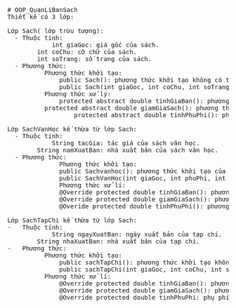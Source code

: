<pre>
# OOP_QuanLiBanSach
Thiết kế có 3 lớp:

Lớp Sach( lớp trừu tượng):
  -	Thuộc tính:
      	    int giaGoc: giá gốc của sách.
	    int coChu: cỡ chữ của sách.
	    int soTrang: số trang của sách.
  -	Phương thức:
	      Phương thức khởi tạo:
	          public Sach(): phương thức khởi tạo không có tham số.
	          public Sach(int giaGoc, int coChu, int soTrang): phương thức khởi tạo có tham số.
	      Phương thức xử lý:
	          protected abstract double tinhGiaBan(): phương thức trừu tượng dùng để tính giá bán.
		  protected abstract double giamGiaSach(): phương thức trừu tượng dùng để tính số tiền giảm giá.
            	  protected abstract double tinhPhuPhi(): phương thức trừu tượng tính phụ phí.

Lớp SachVanHoc kế thừa từ lớp Sach:
  -	Thuộc tính:
      	    String tacGia: tác giả của sách văn học.
	    String namXuatBan: nhà xuất bản của sách văn học.
  -	Phương thức:
      	      Phương thức khởi tạo:
          	  public Sachvanhoc(): phương thức khởi tạo của sách văn học không có tham số.
	          public SachVanHoc(int giaGoc, int phuPhi, int soTrang, String tacGia, int namXuatBan): phương thức khởi tạo của sách văn học có tham số.(Overloading).
    	      Phương thức xử lí:
          	  @Override protected double tinhGiaBan(): phương thức này ghi đè phương thức trừu tượng của Sach( được tính dựa trên giá gốc + thuế(5%) + giamGiaSach + tinhPhuPhi).
          	  @Override protected double giamGiaSach(): phương thức này ghi đè phương thức trừu tượng của Sach (được tính dựa trên số trang sách nếu lớn hơn 150 thì sẽ không giảm ngược lại giảm 5%).
          	  @Overide protected double tinhPhuPhi(): phương thức này ghi đè phương thức trừu tượng của Sach (được tính dựa trên giá gốc của sách nếu lớn hơn 100000 thì sẽ được freeship ngượi lại tính phí 20000).

Lớp SachTapChi kế thừa từ lớp Sach:
-	Thuộc tính:
      	    String ngayXuatBan: ngày xuất bản của tạp chí.
	    String nhaXuatBan: nhà xuất bản của tạp chí.
-	Phương thức:
	      Phương thức khởi tạo:
      		  public sachTapChi(): phương thức khởi tạo không có tham số.
	    	  public sachTapChi(int giaGoc, int coChu, int soTrang, String ngayXuatBan, String nhaXuatBan): phương thức khởi tạo có tham số.	
	      Phương thức xử lí:
	    	  @Override protected double tinhGiaBan(): phương thức này ghi đề phương thức trừu tượng của Sach( được tính bằng giá gốc + giamGiaSach + thuế(10%) + tinhPhuPhi).
	    	  @Override protected double giamGiaSach(): phương thức này ghi đề phương thức trừu tượng của lớp Sach (được tính dựa trên số trang sách nếu lớn hơn 200 thì miễn phí ngược lại giảm 5%).
	          @Override protected double tinhPhuPhi: phụ phí ở đây có thể là phí đóng gói hay vận chuyển, phương thức này ghi đè phương thứ trừu tượng của lớp Sach (được tính dựa trên giá gốc của sách nếu lớn hơn 150000 thì được freeship ngược lại tính phí là 20000).
</pre>
